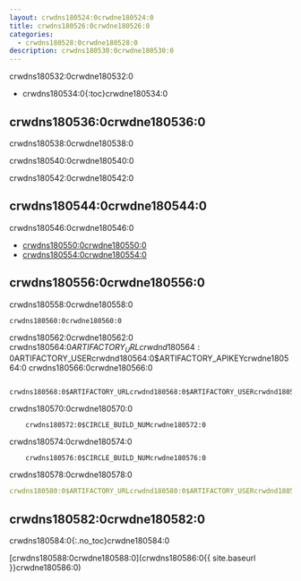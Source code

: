 ```yaml
---
layout: crwdns180524:0crwdne180524:0
title: crwdns180526:0crwdne180526:0
categories:
  - crwdns180528:0crwdne180528:0
description: crwdns180530:0crwdne180530:0
---
```


crwdns180532:0crwdne180532:0

- crwdns180534:0{:toc}crwdne180534:0

## crwdns180536:0crwdne180536:0

crwdns180538:0crwdne180538:0

crwdns180540:0crwdne180540:0

crwdns180542:0crwdne180542:0

## crwdns180544:0crwdne180544:0

crwdns180546:0crwdne180546:0

- [crwdns180550:0crwdne180550:0](crwdns180548:0crwdne180548:0)
- [crwdns180554:0crwdne180554:0](crwdns180552:0crwdne180552:0)

## crwdns180556:0crwdne180556:0

crwdns180558:0crwdne180558:0

    crwdns180560:0crwdne180560:0
    
    

crwdns180562:0crwdne180562:0 crwdns180564:0$ARTIFACTORY_URLcrwdnd180564:0$ARTIFACTORY_USERcrwdnd180564:0$ARTIFACTORY_APIKEYcrwdne180564:0 crwdns180566:0crwdne180566:0

        crwdns180568:0$ARTIFACTORY_URLcrwdnd180568:0$ARTIFACTORY_USERcrwdnd180568:0$ARTIFACTORY_APIKEYcrwdne180568:0
    
    

crwdns180570:0crwdne180570:0

        crwdns180572:0$CIRCLE_BUILD_NUMcrwdne180572:0
    

crwdns180574:0crwdne180574:0

        crwdns180576:0$CIRCLE_BUILD_NUMcrwdne180576:0
    

crwdns180578:0crwdne180578:0

```yaml
crwdns180580:0$ARTIFACTORY_URLcrwdnd180580:0$ARTIFACTORY_USERcrwdnd180580:0$ARTIFACTORY_APIKEYcrwdnd180580:0$CIRCLE_BUILD_NUMcrwdnd180580:0$CIRCLE_BUILD_NUMcrwdnd180580:0$CIRCLE_BUILD_NUMcrwdne180580:0
```

## crwdns180582:0crwdne180582:0

crwdns180584:0{:.no_toc}crwdne180584:0

[crwdns180588:0crwdne180588:0](crwdns180586:0{{ site.baseurl }}crwdne180586:0)